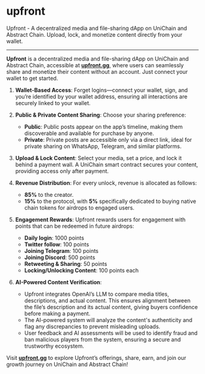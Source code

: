 # upfront

Upfront - A decentralized media and file-sharing dApp on UniChain and Abstract Chain. Upload, lock, and monetize content directly from your wallet.

---

**Upfront** is a decentralized media and file-sharing dApp on UniChain and Abstract Chain, accessible at **[upfront.gg](http://upfront.gg)**, where users can seamlessly share and monetize their content without an account. Just connect your wallet to get started.

1. **Wallet-Based Access**: Forget logins—connect your wallet, sign, and you’re identified by your wallet address, ensuring all interactions are securely linked to your wallet.

2. **Public & Private Content Sharing**: Choose your sharing preference:
   - **Public**: Public posts appear on the app’s timeline, making them discoverable and available for purchase by anyone.
   - **Private**: Private posts are accessible only via a direct link, ideal for private sharing on WhatsApp, Telegram, and similar platforms.

3. **Upload & Lock Content**: Select your media, set a price, and lock it behind a payment wall. A UniChain smart contract secures your content, providing access only after payment.

4. **Revenue Distribution**: For every unlock, revenue is allocated as follows:
   - **85%** to the creator.
   - **15%** to the protocol, with **5%** specifically dedicated to buying native chain tokens for airdrops to engaged users.

5. **Engagement Rewards**: Upfront rewards users for engagement with points that can be redeemed in future airdrops:
   - **Daily login**: 1000 points
   - **Twitter follow**: 100 points
   - **Joining Telegram**: 100 points
   - **Joining Discord**: 500 points
   - **Retweeting & Sharing**: 50 points
   - **Locking/Unlocking Content**: 100 points each

6. **AI-Powered Content Verification**:
   - Upfront integrates OpenAI’s LLM to compare media titles, descriptions, and actual content. This ensures alignment between the file’s description and its actual content, giving buyers confidence before making a payment.
   - The AI-powered system will analyze the content's authenticity and flag any discrepancies to prevent misleading uploads.
   - User feedback and AI assessments will be used to identify fraud and ban malicious players from the system, ensuring a secure and trustworthy ecosystem.

Visit **[upfront.gg](http://upfront.gg)** to explore Upfront’s offerings, share, earn, and join our growth journey on UniChain and Abstract Chain!
